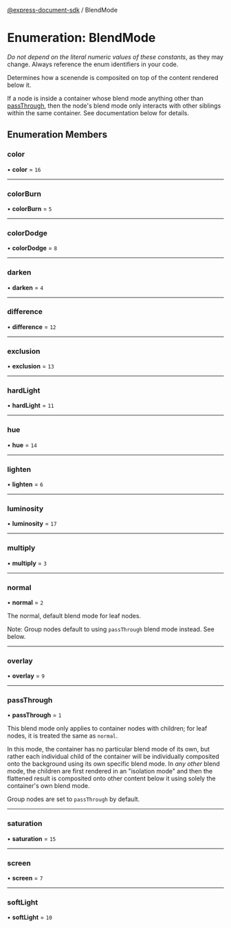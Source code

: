 [@express-document-sdk](../overview.md) / BlendMode

# Enumeration: BlendMode

<InlineAlert slots="text" variant="warning"/>

*Do not depend on the literal numeric values of these constants*, as they may change. Always reference the enum identifiers in your code.

Determines how a scenende is composited on top of the content rendered below it.

If a node is inside a container whose blend mode anything other than [passThrough](BlendMode.md#passthrough), then the node's blend mode only
interacts with other siblings within the same container. See documentation below for details.

## Enumeration Members

### color

• **color** = ``16``

___

### colorBurn

• **colorBurn** = ``5``

___

### colorDodge

• **colorDodge** = ``8``

___

### darken

• **darken** = ``4``

___

### difference

• **difference** = ``12``

___

### exclusion

• **exclusion** = ``13``

___

### hardLight

• **hardLight** = ``11``

___

### hue

• **hue** = ``14``

___

### lighten

• **lighten** = ``6``

___

### luminosity

• **luminosity** = ``17``

___

### multiply

• **multiply** = ``3``

___

### normal

• **normal** = ``2``

The normal, default blend mode for leaf nodes.

Note: Group nodes default to using `passThrough` blend mode instead. See below.

___

### overlay

• **overlay** = ``9``

___

### passThrough

• **passThrough** = ``1``

This blend mode only applies to container nodes with children; for leaf nodes, it is treated the same as `normal`.

In this mode, the container has no particular blend mode of its own, but rather each individual child of the container
will be individually composited onto the background using its own specific blend mode. In *any other* blend mode, the
children are first rendered in an "isolation mode" and then the flattened result is composited onto other content
below it using solely the container's own blend mode.

Group nodes are set to `passThrough` by default.

___

### saturation

• **saturation** = ``15``

___

### screen

• **screen** = ``7``

___

### softLight

• **softLight** = ``10``
